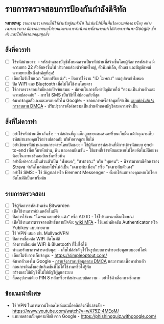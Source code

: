 # รายการตรวจสอบการป้องกันกำลังดิจิทัล
**หมายเหตุ:** _รายการตรวจสอบนี้มีไว้สำหรับผู้ชมทั่วไป ไม่เน้นไปที่พื้นที่หรือความต้องการใดๆ อย่างเฉพาะเจาะจง มีการออกแบบให้รวมเฉพาะการดำเนินการที่สามารถทำได้ด้วยการค้นหา Google ขั้นต่ำ และไม่ได้ครอบคลุมทุกสิ่ง_

## สิ่งที่ควรทำ

- [ ] ใช้รหัสผ่านยาว:
      - รหัสผ่านของบัญชีทั้งหมดควรเป็นรหัสผ่านที่สร้างขึ้นโดยผู้จัดการรหัสผ่าน มีความยาว 22 ตัวอักษรขึ้นไป ประกอบด้วยตัวพิมพ์ใหญ่, ตัวพิมพ์เล็ก, ตัวเลข และสัญลักษณ์
      ความยาวเป็นสิ่งสำคัญที่สุด!
- [ ] เลือกไม่รับโฆษณา "แบบปรับแต่ง":
      - ปิดการใช้งาน "ID โฆษณา" บนอุปกรณ์ทั้งหมด
- [ ] ปิด WIFI และ Bluetooth เมื่อไม่ได้ใช้งานโดยตรง
- [ ] ใช้การตรวจสอบสิทธิ์หลายปัจจัยเสมอ:
      - มักพบในการตั้งค่าบัญชีภายใต้ "ความเป็นส่วนตัวและความปลอดภัย"
      - การใช้ SMS เป็นวิธีที่ไม่ปลอดภัยที่สุด
- [ ] ค้นหาข้อมูลตัวเองและครอบครัวใน Google:
      - ขอลบภาพหรือข้อมูลที่จำเป็น [แบบฟอร์ม/แจ้งการลบตาม DMCA](https://github.com/irregularchat/public-resources/blob/main/Templates/DMCA%20Takedown%20Notice.md)
      - ปรับปรุงการตั้งค่าความเป็นส่วนตัวของบัญชีตามความจำเป็น

## สิ่งที่ไม่ควรทำ

- [ ] อย่าใช้รหัสผ่านเดียวกันซ้ำ:
      - รหัสผ่านที่ถูกแฮ็กถูกขายและเสนอฟรีบนเว็บมืด แม้ว่าคุณจะเก็บรหัสผ่านของคุณไว้อย่างปลอดภัย บริษัทอาจถูกแฮ็กได้
- [ ] อย่าเขียนรหัสผ่านลงบนกระดาษโดยเปิดเผย:
      - ใช้ผู้จัดการรหัสผ่านที่มีการเข้ารหัสแบบ end-to-end เพื่อเก็บรหัสผ่าน, พิน และคอมบิเนชัน
      - ใช้แชทที่เข้ารหัสและหายไปโดยอัตโนมัติอย่างน้อยในการแชร์คอมบิเนชันหรือพิน
- [ ] อย่าตั้งค่าความเป็นส่วนตัวเป็น "ทั้งหมด", "สาธารณะ" หรือ "ทุกคน":
      - พิจารณากรณีศึกษาของ Strava จำกัดโพสต์และโปรไฟล์เป็น "เฉพาะกับเพื่อน" หรือ "เฉพาะกับตัวเอง"
- [ ] อย่าใช้ SMS:
      - ใช้ Signal หรือ Element Messenger
      - ตั้งค่าให้แชทของคุณหายไปโดยอัตโนมัติเป็นค่าเริ่มต้น

## รายการตรวจสอบ

- [ ] ใช้ผู้จัดการรหัสผ่านเช่น Bitwarden
- [ ] เปิดใช้งานการอัปเดตอัตโนมัติ
- [ ] ปิดการใช้งาน "โฆษณาแบบปรับแต่ง" หรือ AD ID
      - ใช้โปรแกรมบล็อกโฆษณา
- [ ] เปิดใช้งานการตรวจสอบสิทธิ์หลายปัจจัย: [wiki MFA](https://wiki.irregularchat.com/en/resources/guides/dfp-guide/mfa-guide)
      - ใช้แอปพลิเคชัน Authenticator หรือ Yubikey แบบกายภาพ
- [ ] ใช้ VPN เสมอ เช่น MullvadVPN
- [ ] ปิดการเชื่อมต่อ WIFI อัตโนมัติ
- [ ] ล้างการเชื่อมต่อ WIFI & Bluetooth ที่ไม่ได้ใช้
- [ ] ทำและรักษาการสำรองข้อมูล:
      - เก็บไฟล์สำคัญไว้ในรูปแบบการสำรองข้อมูลแบบออฟไลน์
- [ ] เลือกไม่รับการเก็บข้อมูล:
      - https://simpleoptout.com/
- [ ] ค้นหาตัวเองใน Google
      - [การแจ้งการลบข้อมูลตาม DMCA](https://github.com/irregularchat/public-resources/blob/main/Templates/DMCA%20Takedown%20Notice.md) และการลบเนื้อหาส่วนตัว
- [ ] ถอนการติดตั้งแอปพลิเคชันที่ไม่ได้ใช้งานหรือไม่รู้จัก
- [ ] สร้างและใช้บัญชีที่ไม่ใช่บัญชีผู้ดูแลระบบ
- [ ] ล็อคอุปกรณ์ด้วย PIN 8 หลักหรือรหัสผ่านแบบข้อความ
      - อย่าใช้ตัวเลือกทางชีวภาพ

## ข้อแนะนำพิเศษ
- ใช้ VPN ในการดาวน์โหลดไฟล์และเมื่อคลิกลิงก์ที่น่าสงสัย - https://www.youtube.com/watch?v=wX75Z-4MEoM/
- แบบทดสอบภัยคุกคามฟิชชิงจาก Google - https://phishingquiz.withgoogle.com/
